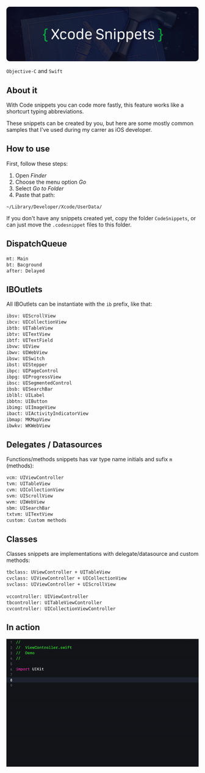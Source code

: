 ![cover](https://raw.githubusercontent.com/AlbertoLourenco/Xcode-Snippets/master/github-assets/cover.png)

`Objective-C` and `Swift`

## About it

With Code snippets you can code more fastly, this feature works like a shortcurt typing abbreviations.

These snippets can be created by you, but here are some mostly common samples that I've used during my carrer as iOS developer.

## How to use

First, follow these steps:

1. Open *Finder*
2. Choose the menu option *Go*
3. Select *Go to Folder*
4. Paste that path:

```
~/Library/Developer/Xcode/UserData/
```

If you don't have any snippets created yet, copy the folder `CodeSnippets`, or can just move the `.codesnippet` files to this folder.

## DispatchQueue

```
mt: Main
bt: Bacground
after: Delayed
```

## IBOutlets

All IBOutlets can be instantiate with the `ib` prefix, like that:

```
ibsv: UIScrollView
ibcv: UICollectionView
ibtb: UITableView
ibtv: UITextView
ibtf: UITextField
ibvw: UIView
ibwv: UIWebView
ibsw: UISwitch
ibst: UIStepper
ibpc: UIPageControl
ibpg: UIProgressView
ibsc: UISegmentedControl
ibsb: UISearchBar
iblbl: UILabel
ibbtn: UIButton
ibimg: UIImageView
ibact: UIActivityIndicatorView
ibmap: MKMapView
ibwkv: WKWebView
```

## Delegates / Datasources

Functions/methods snippets has var type name initials and sufix `m` (methods):

```
vcm: UIViewController
tvm: UITableView
cvm: UICollectionView
svm: UIScrollView
wvm: UIWebView
sbm: UISearchBar
txtvm: UITextView
custom: Custom methods
```

## Classes

Classes snippets are implementations with delegate/datasource and custom methods:

```
tbclass: UViewController + UITableView
cvclass: UIViewController + UICollectionView
svclass: UIViewController + UIScrollView

vccontroller: UIViewController
tbcontroller: UITableViewController
cvcontroller: UICollectionViewController
```

## In action

![preview](https://raw.githubusercontent.com/AlbertoLourenco/Xcode-Snippets/master/github-assets/preview-1.gif)
